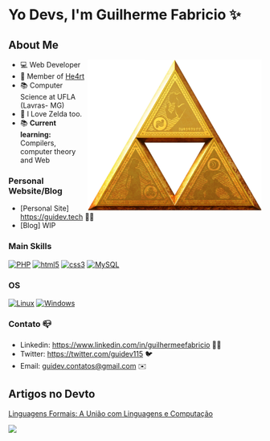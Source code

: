 # Yo Devs, I'm Guilherme Fabricio ✨

## About Me
<img align="right" src="https://github.com/GuiDev115/GuiDev115/blob/main/TLoZ_Series_Triforce_Artwork.png?raw=true" height="300"/>

- 💻 Web Developer
- 💜 Member of [He4rt](https://github.com/he4rt)
- 📚 Computer Science at UFLA (Lavras- MG)
- 💚 I Love Zelda too.
- 📚 **Current learning:** Compilers, computer theory and Web  

### Personal Website/Blog

- [Personal Site] https://guidev.tech :technologist:
- [Blog] WIP

### Main Skills

<div aling="cente">
<a href="https://www.php.net/"><img align="center" alt="PHP" src="https://img.shields.io/badge/PHP-777BB4?style=for-the-badge&logo=php&logoColor=white"/></a>
<a href="https://developer.mozilla.org/en-US/docs/Web/Guide/HTML/HTML5"><img align="center" alt="html5" src="https://img.shields.io/badge/HTML5-E34F26?style=for-the-badge&logo=html5&logoColor=white" /></a>
<a href="https://developer.mozilla.org/en-US/docs/Web/CSS"><img align="center" alt="css3" src="https://img.shields.io/badge/CSS3-1572B6?style=for-the-badge&logo=css3&logoColor=white" /></a> 
<a href="https://www.mysql.com/"><img  align="center" src="https://img.shields.io/badge/-mysql-0D1117?style=for-the-badge&logo=mysql&labelColor=0D1117" alt="MySQL"></a>

</div>

### OS
[![Linux](https://img.shields.io/badge/linux-black?style=for-the-badge&logo=Linux)](https://github.com/guidev115)
[![Windows](https://img.shields.io/badge/Windows-black?style=for-the-badge&logo=Windows)](https://github.com/guidev115)

### Contato 📪

- Linkedin: https://www.linkedin.com/in/guilhermeefabricio 👨‍💼
- Twitter: https://twitter.com/guidev115 🐦
- Email: guidev.contatos@gmail.com ✉️

## Artigos no Devto

[Linguagens Formais: A União com Linguagens e Computação](https://dev.to/guidev115/linguagens-formais-a-uniao-com-linguagens-e-computacao-30d5)

![](https://komarev.com/ghpvc/?username=guidev115)
